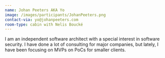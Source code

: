 ```yaml
---
name: Johan Peeters AKA Yo
image: /images/participants/JohanPeeters.png
contact-via: yo@johanpeeters.com
room-type: cabin with Nelis Boucké
---
```


I am an independent software architect with a special interest in software security. I have done a lot of consulting for major companies, but lately, I have been focusing on MVPs on PoCs for smaller clients.
